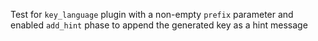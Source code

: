 Test for `key_language` plugin with a non-empty `prefix` parameter
and enabled `add_hint` phase to append the generated key as a hint message
